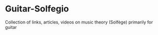 # Guitar-Solfegio
Collection of links, articles, videos on music theory (Solfège) primarily for guitar 
